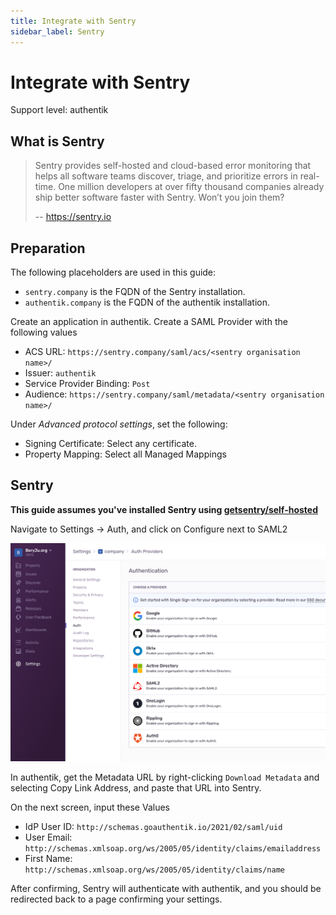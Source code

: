 ```yaml
---
title: Integrate with Sentry
sidebar_label: Sentry
---
```


# Integrate with Sentry

<span class="badge badge--primary">Support level: authentik</span>

## What is Sentry

> Sentry provides self-hosted and cloud-based error monitoring that helps all software teams discover, triage, and prioritize errors in real-time.
> One million developers at over fifty thousand companies already ship better software faster with Sentry. Won’t you join them?
>
> -- https://sentry.io

## Preparation

The following placeholders are used in this guide:

- `sentry.company` is the FQDN of the Sentry installation.
- `authentik.company` is the FQDN of the authentik installation.

Create an application in authentik. Create a SAML Provider with the following values

- ACS URL: `https://sentry.company/saml/acs/<sentry organisation name>/`
- Issuer: `authentik`
- Service Provider Binding: `Post`
- Audience: `https://sentry.company/saml/metadata/<sentry organisation name>/`

Under _Advanced protocol settings_, set the following:

- Signing Certificate: Select any certificate.
- Property Mapping: Select all Managed Mappings

## Sentry

**This guide assumes you've installed Sentry using [getsentry/self-hosted](https://github.com/getsentry/self-hosted)**

Navigate to Settings -> Auth, and click on Configure next to SAML2

![](./auth.png)

In authentik, get the Metadata URL by right-clicking `Download Metadata` and selecting Copy Link Address, and paste that URL into Sentry.

On the next screen, input these Values

- IdP User ID: `http://schemas.goauthentik.io/2021/02/saml/uid`
- User Email: `http://schemas.xmlsoap.org/ws/2005/05/identity/claims/emailaddress`
- First Name: `http://schemas.xmlsoap.org/ws/2005/05/identity/claims/name`

After confirming, Sentry will authenticate with authentik, and you should be redirected back to a page confirming your settings.
